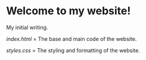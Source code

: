 # Welcome to my website!

My initial writing.

*index.html* = The base and main code of the website.

*styles.css* = The styling and formatting of the website.
